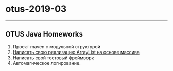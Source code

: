 # otus-2019-03
  ***
## OTUS Java Homeworks
1. Проект maven с модульной структурой
2. [Написать свою реализацию ArrayList на основе массива](https://github.com/eugenesev/otus-2019-03/tree/master/HW02-collections)
3. Написать свой тестовый фреймворк
4. Автомагическое логирование.
